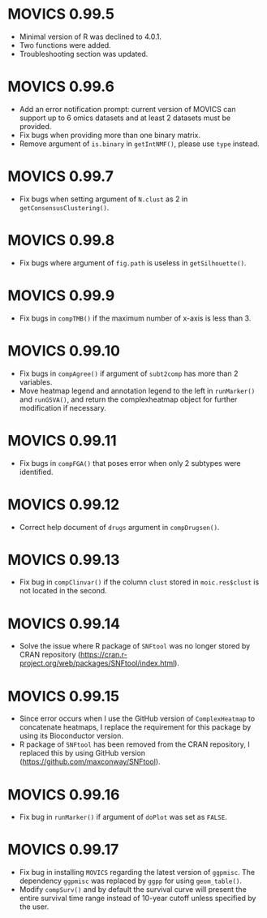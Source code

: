 # MOVICS 0.99.5

* Minimal version of R was declined to 4.0.1.
* Two functions were added. 
* Troubleshooting section was updated.

# MOVICS 0.99.6

* Add an error notification prompt: current version of MOVICS can support up to 6 omics datasets and at least 2 datasets must be provided.
* Fix bugs when providing more than one binary matrix.
* Remove argument of `is.binary` in `getIntNMF()`, please use `type` instead.

# MOVICS 0.99.7

* Fix bugs when setting argument of `N.clust` as 2 in `getConsensusClustering()`.

# MOVICS 0.99.8

* Fix bugs where argument of `fig.path` is useless in `getSilhouette()`.

# MOVICS 0.99.9

* Fix bugs in `compTMB()` if the maximum number of x-axis is less than 3.

# MOVICS 0.99.10

* Fix bugs in `compAgree()` if argument of `subt2comp` has more than 2 variables.
* Move heatmap legend and annotation legend to the left in `runMarker()` and `runGSVA()`, and return the complexheatmap object for further modification if necessary.

# MOVICS 0.99.11

* Fix bugs in `compFGA()` that poses error when only 2 subtypes were identified.

# MOVICS 0.99.12

* Correct help document of `drugs` argument in `compDrugsen()`.

# MOVICS 0.99.13

* Fix bug in `compClinvar()` if the column `clust` stored in `moic.res$clust` is not located in the second.

# MOVICS 0.99.14

* Solve the issue where R package of `SNFtool` was no longer stored by CRAN repository (https://cran.r-project.org/web/packages/SNFtool/index.html).

# MOVICS 0.99.15

* Since error occurs when I use the GitHub version of `ComplexHeatmap` to concatenate heatmaps, I replace the requirement for this package by using its Bioconductor version.
* R package of `SNFtool` has been removed from the CRAN repository, I replaced this by using GitHub version (https://github.com/maxconway/SNFtool).

# MOVICS 0.99.16

* Fix bug in `runMarker()` if argument of `doPlot` was set as `FALSE`.

# MOVICS 0.99.17

* Fix bug in installing `MOVICS` regarding the latest version of `ggpmisc`. The dependency `ggpmisc` was replaced by `ggpp` for using `geom_table()`.
* Modify `compSurv()` and by default the survival curve will present the entire survival time range instead of 10-year cutoff unless specified by the user.

